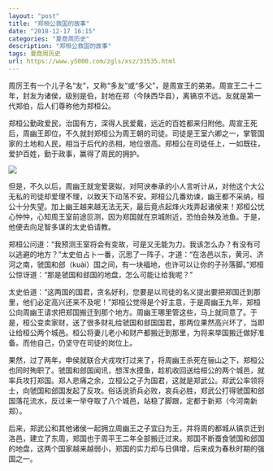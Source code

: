 ```yaml
---
layout: "post"
title: "郑桓公救国的故事"
date: "2018-12-17 16:15"
categories: "夏商周历史"
description: "郑桓公救国的故事"
tags: 夏商周历史
url: https://www.y5000.com/zgls/xsz/33535.html
---
```






周厉王有一个儿子名“友”，又称“多友”或“多父”，是周宣王的弟弟。周宣王二十二年，封友为诸侯，级别是伯，封地在郑（今陕西华县），离镐京不远。友就是第一代郑伯，后人们尊称他为郑桓公。

郑桓公勤政爱民，治国有方，深得人民爱戴，远近的百姓都来归附他。周宣王死后，周幽王即位，不久就封郑桓公为周王朝的司徒。司徒是王室六卿之一，掌管国家的土地和人民，相当于后代的丞相，地位很高。郑桓公在司徒任上，一如既往，爱护百姓，勤于政事，赢得了周民的拥护。

![](https://img.y5000.com/uploads/allimg/180921/8-1P9211G23V22.jpg)

但是，不久以后，周幽王就宠爱褒姒，对阿谀奉承的小人言听计从，对他这个大公无私的司徒却爱理不理，以致天下动荡不安。郑桓公几番劝谏，幽王都不采纳，桓公十分失望。加上幽王越来越无法无天，最后竟点起烽火戏弄起诸侯来！郑桓公忧心忡忡，心知周王室前途叵测，因为郑国就在京城附近，恐怕会殃及池鱼。于是，他便去向足智多谋的太史伯请教。

郑桓公问道：“我预测王室将会有变故，可是又无能为力。我该怎么办？有没有可以逃避的地方？”太史伯占卜一番，沉思了一阵子，才道：“在洛邑以东，黄河、济河之南，虢国和郐（kuài）国之间，有一块福地，也许可以让你的子孙落脚。”郑桓公惊讶道：“那是虢国和郐国的地盘，怎么可能让给我呢？”

太史伯道：“这两国的国君，贪名好利，您要是以司徒的名义提出要把郑国迁到那里，他们必定高兴还来不及呢！”郑桓公觉得是个好主意，于是周幽王九年，郑桓公向周幽王请求把郑国搬迁到那个地方。周幽王哪里管这些，马上就同意了。于是，桓公变卖家财，送了很多财礼给虢国和郐国国君，那两位果然高兴坏了，当即让给桓公两个城邑。桓公将妻儿老小和财产都搬迁到那里，为将来举国搬迁做好准备。而他自己，仍坚守在司徒的岗位上。

果然，过了两年，申侯就联合犬戎攻打过来了，将周幽王杀死在骊山之下，郑桓公也同时殉职了。虢国和郐国闻讯，想浑水摸鱼，趁机收回送给桓公的两个城邑，就率兵攻打郑国。郑人悲痛之余，立桓公之子为国君，这就是郑武公。郑武公率领将士，向虢国和郐国发起了反攻。俗话说骄兵必败，哀兵必胜，郑武公打得虢国和郐国落花流水，反过来一举夺取了八个城邑，站稳了脚跟，定都于新郑（今河南新郑）。

后来，郑武公和其他诸侯一起拥立周幽王之子宜臼为王，并将周的都城从镐京迁到洛邑，建立了东周，郑国也于周平王二年全部搬迁过来。郑国不断蚕食虢国和郐国的地盘，这两个国家越来越弱小，郑国的实力却与日俱增，后来成为春秋时期的强国之一。
